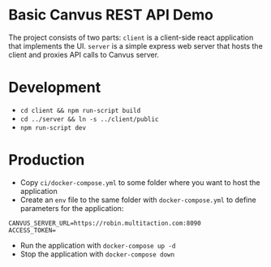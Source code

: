 # Basic Canvus REST API Demo

The project consists of two parts: `client` is a client-side react application
that implements the UI. `server` is a simple express web server that hosts the
client and proxies API calls to Canvus server.

# Development

* `cd client && npm run-script build`
* `cd ../server && ln -s ../client/public`
* `npm run-script dev`

# Production

* Copy `ci/docker-compose.yml` to some folder where you want to host the
  application
* Create an `env` file to the same folder with `docker-compose.yml` to define
  parameters for the application:

```
CANVUS_SERVER_URL=https://robin.multitaction.com:8090
ACCESS_TOKEN=
```

* Run the application with `docker-compose up -d`
* Stop the application with `docker-compose down`
